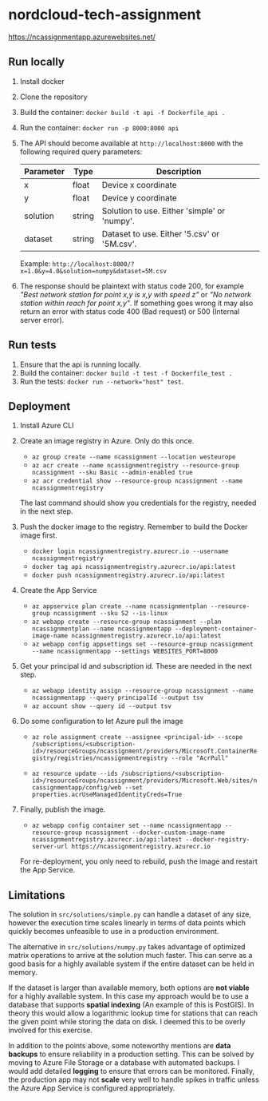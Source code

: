 # nordcloud-tech-assignment
https://ncassignmentapp.azurewebsites.net/

## Run locally 
1. Install docker
2. Clone the repository
3. Build the container: `docker build -t api -f Dockerfile_api .`
4. Run the container: `docker run -p 8000:8000 api`
4. The API should become available at `http://localhost:8000` with the following required query parameters:

    | Parameter  | Type | Description |
    | ------------- | ------------- | ------------- |
    | x  | float  | Device x coordinate |
    | y  | float  | Device y coordinate |
    | solution  | string  | Solution to use. Either 'simple' or 'numpy'.  |
    | dataset  | string  | Dataset to use. Either '5.csv' or '5M.csv'. |

    Example: `http://localhost:8000/?x=1.0&y=4.0&solution=numpy&dataset=5M.csv`
6. The response should be plaintext with status code 200, for example *"Best network station for point x,y is x,y with speed z"* or *"No network station within reach for point x,y"*. If something goes wrong it may also return an error with status code 400 (Bad request) or 500 (Internal server error).

## Run tests 
1. Ensure that the api is running locally.
2. Build the container: `docker build -t test -f Dockerfile_test .` 
3. Run the tests: `docker run --network="host" test`.


## Deployment

1. Install Azure CLI

2. Create an image registry in Azure. Only do this once.

    - `az group create --name ncassignment --location westeurope`
    - `az acr create --name ncassignmentregistry --resource-group ncassignment --sku Basic --admin-enabled true`
    - `az acr credential show --resource-group ncassignment --name ncassignmentregistry`

    The last command should show you credentials for the registry, needed in the next step.

3. Push the docker image to the registry. Remember to build the Docker image first.

    - `docker login ncassignmentregistry.azurecr.io --username ncassignmentregistry`
    - `docker tag api ncassignmentregistry.azurecr.io/api:latest`
    - `docker push ncassignmentregistry.azurecr.io/api:latest`

4. Create the App Service 

    - `az appservice plan create --name ncassignmentplan --resource-group ncassignment --sku S2 --is-linux`
    - `az webapp create --resource-group ncassignment --plan ncassignmentplan --name ncassignmentapp --deployment-container-image-name ncassignmentregistry.azurecr.io/api:latest`
    - `az webapp config appsettings set --resource-group ncassignment --name ncassignmentapp --settings WEBSITES_PORT=8000`

5. Get your principal id and subscription id. These are needed in the next step.

    - `az webapp identity assign --resource-group ncassignment --name ncassignmentapp --query principalId --output tsv`
    - `az account show --query id --output tsv`

6. Do some configuration to let Azure pull the image

    - `az role assignment create --assignee <principal-id> --scope /subscriptions/<subscription-id>/resourceGroups/ncassignment/providers/Microsoft.ContainerRegistry/registries/ncassignmentregistry --role "AcrPull"`

    - `az resource update --ids /subscriptions/<subscription-id>/resourceGroups/ncassignment/providers/Microsoft.Web/sites/ncassignmentapp/config/web --set properties.acrUseManagedIdentityCreds=True`

7. Finally, publish the image. 
    - `az webapp config container set --name ncassignmentapp --resource-group ncassignment --docker-custom-image-name ncassignmentregistry.azurecr.io/api:latest --docker-registry-server-url https://ncassignmentregistry.azurecr.io`
    
    For re-deployment, you only need to rebuild, push the image and restart the App Service.

## Limitations

The solution in `src/solutions/simple.py` can handle a dataset of any size, however the execution time scales linearly in terms of data points which quickly becomes unfeasible to use in a production environment.

The alternative in `src/solutions/numpy.py` takes advantage of optimized matrix operations to arrive at the solution much faster. This can serve as a good basis for a highly available system if the entire dataset can be held in memory. 

If the dataset is larger than available memory, both options are **not viable** for a highly available system. In this case my approach would be to use a database that supports **spatial indexing** (An example of this is PostGIS).  In theory this would allow a logarithmic lookup time for stations that can reach the given point while storing the data on disk. I deemed this to be overly involved for this exercise.

In addition to the points above, some noteworthy mentions are **data backups** to ensure reliability in a production setting. This can be solved by moving to Azure File Storage or a database with automated backups. I would add detailed **logging** to ensure that errors can be monitored. Finally, the production app may not **scale** very well to handle spikes in traffic unless the Azure App Service is configured appropriately.

